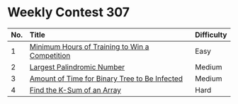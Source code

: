 # Weekly Contest 307

| No. | Title | Difficulty
|:---|:---|:---|
| 1 | [Minimum Hours of Training to Win a Competition](https://leetcode.com/problems/minimum-hours-of-training-to-win-a-competition/) | Easy
| 2 | [Largest Palindromic Number](https://leetcode.com/problems/largest-palindromic-number/) | Medium
| 3 | [Amount of Time for Binary Tree to Be Infected](https://leetcode.com/problems/amount-of-time-for-binary-tree-to-be-infected/) | Medium
| 4 | [Find the K-Sum of an Array](https://leetcode.com/problems/find-the-k-sum-of-an-array/) | Hard